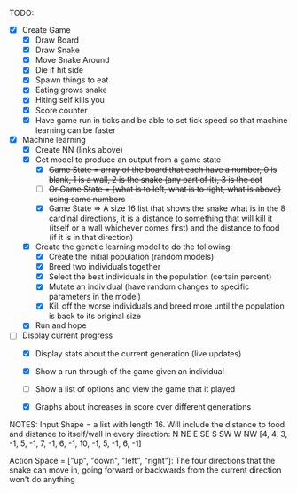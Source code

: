 TODO:
- [x] Create Game
  - [x] Draw Board
  - [x] Draw Snake
  - [x] Move Snake Around
  - [x] Die if hit side
  - [x] Spawn things to eat
  - [x] Eating grows snake
  - [x] Hiting self kills you
  - [x] Score counter
  - [x] Have game run in ticks and be able to set tick speed so that machine learning can be faster
- [x] Machine learning
  - [x] Create NN (links above)
  - [x] Get model to produce an output from a game state
    - [x] ~~Game State = array of the board that each have a number, 0 is blank, 1 is a wall, 2 is the snake (any part of it), 3 is the dot~~
    - [ ] ~~Or Game State = {what is to left, what is to right, what is above} using same numbers~~
    - [x] Game State => A size 16 list that shows the snake what is in the 8 cardinal directions, it is a distance to something that will kill it (itself or a wall whichever comes first) and the distance to food (if it is in that direction)
  - [x] Create the genetic learning model to do the following:
    - [x] Create the initial population (random models)
    - [x] Breed two individuals together
    - [x] Select the best individuals in the population (certain percent)
    - [x] Mutate an individual (have random changes to specific parameters in the model)
    - [x] Kill off the worse individuals and breed more until the population is back to its original size
  - [x] Run and hope
- [ ] Display current progress
  - [x] Display stats about the current generation (live updates)
  - [x] Show a run through of the game given an individual
  - [ ] Show a list of options and view the game that it played
  - [x] Graphs about increases in score over different generations
  
  
NOTES:
Input Shape = a list with length 16. Will include the distance to food and distance to itself/wall in every direction:
   N     NE     E      SE      S      SW     W     NW
[4, 4, 3, -1, 5, -1, 7, -1, 6, -1, 10, -1, 5, -1, 6, -1]
 
 Action Space = ["up", "down", "left", "right"]: The four directions that the snake can move in, going forward or backwards from the current direction won't do anything
